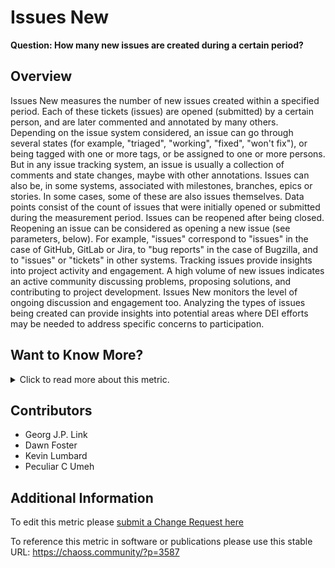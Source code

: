 # Issues New

**Question: How many new issues are created during a certain period?**

## Overview

Issues New measures the number of new issues created within a specified period. Each of these tickets (issues) are opened (submitted) by a certain person, and are later commented and annotated by many others. Depending on the issue system considered, an issue can go through several states (for example, "triaged", "working", "fixed", "won't fix"), or being tagged with one or more tags, or be assigned to one or more persons. But in any issue tracking system, an issue is usually a collection of comments and state changes, maybe with other annotations. Issues can also be, in some systems, associated with milestones, branches, epics or stories. In some cases, some of these are also issues themselves. Data points consist of the count of issues that were initially opened or submitted during the measurement period. Issues can be reopened after being closed. Reopening an issue can be considered as opening a new issue (see parameters, below).
For example, "issues" correspond to "issues" in the case of GitHub, GitLab or Jira, to "bug reports" in the case of Bugzilla, and to "issues" or "tickets" in other systems. Tracking issues provide insights into project activity and engagement. A high volume of new issues indicates an active community discussing problems, proposing solutions, and contributing to project development. Issues New monitors the level of ongoing discussion and engagement too. Analyzing the types of issues being created can provide insights into potential areas where DEI efforts may be needed to address specific concerns to participation.

## Want to Know More?

<span markdown="1"><details>

<summary>Click to read more about this metric.</summary>

### Data Collection Strategies

**Specific description: GitHub**

In the case of GitHub, an issue is defined as an "issue".

The date of the issue can be defined (for considering it in a period or not)
as the date in which the issue was opened (submitted).

**Specific description: GitLab**

In the case of GitHub, an issue is defined as an "issue".

The date of the issue can be defined (for considering it in a period or not)
as the date in which the issue was opened (submitted).

**Specific description: Jira**

In the case of Jira, an issue is defined as an "issue".

The date of the issue can be defined (for considering it in a period or not)
as the date in which the issue was opened (submitted).

**Specific description: Bugzilla**

In the case of Bugzilla, an issue is defined as a "bug report",
as long as it is related to source code files.

The date of the issue can be defined (for considering it in a period or not)
as the date in which the bug report was opened (submitted).

**Aggregators:**

*   Count. Total number of new issues during the period.
*   Ratio. Ratio of new issues over total number of issues during that period.

**Parameters:**

*   Period of time. Start and finish date of the period during which issues are considered. Default: forever.

*   Criterion for source code. Algorithm. Default: all issues are related to
    source code.\
    If we focus on source code, we need a criterion for deciding
    whether an issue is related to the source code or not.<br>

*   Reopen as new. Boolean. Default: False.\
    Criterion for defining whether reopened issues are considered
    as new issues.

### Filters

*   By actors (submitter, commenter, closer). Requires merging identities corresponding to the same author.
*   By groups of actors (employer, gender... for each of the actors).
    Requires actor grouping, and likely, actor merging.

### Visualizations

*   Count per time period over time
*   Ratio per time period over time

These could be grouped by applying the filters defined above.
These could be represented as bar charts, with time running in the X axis.
Each bar would represent proposals to change the code
during a certain period (eg, a month).

</details></span>

## Contributors

*   Georg J.P. Link
*   Dawn Foster
*   Kevin Lumbard
*   Peculiar C Umeh

## Additional Information

To edit this metric please [submit a Change Request here](https://github.com/chaoss/wg-evolution/blob/main/focus-areas/code-development-efficiency/change-requests-duration.md)

To reference this metric in software or publications please use this stable URL: <https://chaoss.community/?p=3587>

<!-- # For groupings in the knowledge base
Context tags: Lifecycle, Contribution, Platform
Keyword tags: change request, accepted changes, review duration,  merged, code base, 
→ 
